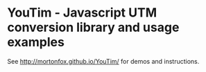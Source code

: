 # YouTim - Javascript UTM conversion library and usage examples

See http://mortonfox.github.io/YouTim/ for demos and instructions.
